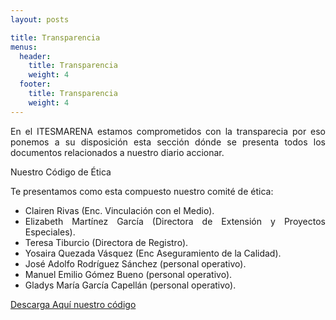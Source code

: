 ```yaml
---
layout: posts

title: Transparencia
menus:
  header:
    title: Transparencia
    weight: 4
  footer:
    title: Transparencia
    weight: 4
---
```

<p style="text-align: justify;">En el ITESMARENA estamos comprometidos con la transparecia por eso ponemos a su disposici&oacute;n esta secci&oacute;n d&oacute;nde se presenta todos los documentos relacionados a nuestro diario accionar.</p>
<p style="text-align: justify;">Nuestro C&oacute;digo de &Eacute;tica</p>
<p style="text-align: justify;">Te presentamos como esta compuesto nuestro comit&eacute; de &eacute;tica:</p>
<ul>
<li style="text-align: justify;">Clairen Rivas (Enc. Vinculaci&oacute;n con el Medio).</li>
<li style="text-align: justify;">Elizabeth Mart&iacute;nez Garc&iacute;a (Directora de Extensi&oacute;n y Proyectos Especiales).</li>
<li style="text-align: justify;">Teresa Tiburcio (Directora de Registro).</li>
<li style="text-align: justify;">Yosaira Quezada V&aacute;squez (Enc Aseguramiento de la Calidad).</li>
<li style="text-align: justify;">Jos&eacute; Adolfo Rodr&iacute;guez S&aacute;nchez (personal operativo).</li>
<li style="text-align: justify;">Manuel Emilio G&oacute;mez Bueno (personal operativo).</li>
<li style="text-align: justify;">Gladys Mar&iacute;a Garc&iacute;a Capell&aacute;n (personal operativo).</li>
</ul>
<p><a href="https://res.cloudinary.com/duuonteo7/image/upload/v1660308696/Marco%20Normativo/3/C%C3%93DIGO_DE_%C3%89TICA.pdf" target="_blank" rel="noopener">Descarga Aqu&iacute; nuestro c&oacute;digo</a></p>
<p style="text-align: justify;"></p>
<p style="text-align: justify;"><strong></strong></p>
